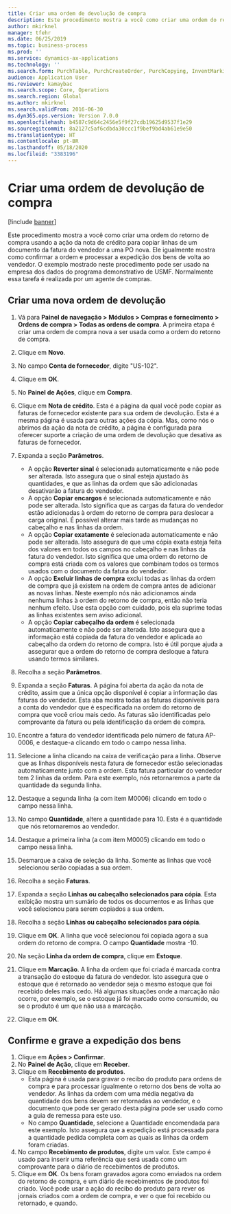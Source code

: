 ```yaml
---
title: Criar uma ordem de devolução de compra
description: Este procedimento mostra a você como criar uma ordem do retorno de compra usando a ação da nota de crédito para copiar linhas de um documento da fatura do vendedor a uma PO nova.
author: mkirknel
manager: tfehr
ms.date: 06/25/2019
ms.topic: business-process
ms.prod: ''
ms.service: dynamics-ax-applications
ms.technology: ''
ms.search.form: PurchTable, PurchCreateOrder, PurchCopying, InventMarking, PurchEditLines
audience: Application User
ms.reviewer: kamaybac
ms.search.scope: Core, Operations
ms.search.region: Global
ms.author: mkirknel
ms.search.validFrom: 2016-06-30
ms.dyn365.ops.version: Version 7.0.0
ms.openlocfilehash: b4587c9d64c2456e5f9f27cdb19625d9537f1e29
ms.sourcegitcommit: 8a2127c5af6cdbda30ccc1f9bef9bd4ab61e9e50
ms.translationtype: HT
ms.contentlocale: pt-BR
ms.lasthandoff: 05/18/2020
ms.locfileid: "3383196"
---
```

# <a name="create-a-purchase-return-order"></a>Criar uma ordem de devolução de compra

[!include [banner](../../includes/banner.md)]

Este procedimento mostra a você como criar uma ordem do retorno de compra usando a ação da nota de crédito para copiar linhas de um documento da fatura do vendedor a uma PO nova. Ele igualmente mostra como confirmar a ordem e processar a expedição dos bens de volta ao vendedor. O exemplo mostrado neste procedimento pode ser usado na empresa dos dados do programa demonstrativo de USMF. Normalmente essa tarefa é realizada por um agente de compras.

## <a name="create-a-new-purchase-return-order"></a>Criar uma nova ordem de devolução
1. Vá para **Painel de navegação > Módulos > Compras e fornecimento > Ordens de compra > Todas as ordens de compra**. A primeira etapa é criar uma ordem de compra nova a ser usada como a ordem do retorno de compra.  
2. Clique em **Novo**.
3. No campo **Conta de fornecedor**, digite "US-102".
4. Clique em **OK**.
5. No **Painel de Ações**, clique em **Compra**.
6. Clique em **Nota de crédito**. Esta é a página da qual você pode copiar as faturas de fornecedor existente para sua ordem de devolução. Esta é a mesma página é usada para outras ações da cópia. Mas, como nós o abrimos da ação da nota de crédito, a página é configurada para oferecer suporte a criação de uma ordem de devolução que desativa as faturas de fornecedor.  
7. Expanda a seção **Parâmetros**.
    - A opção **Reverter sinal** é selecionada automaticamente e não pode ser alterada. Isto assegura que o sinal esteja ajustado às quantidades, e que as linhas da ordem que são adicionadas desativarão a fatura do vendedor.  
    - A opção **Copiar encargos** é selecionada automaticamente e não pode ser alterada. Isto significa que as cargas da fatura do vendedor estão adicionadas à ordem do retorno de compra para deslocar a carga original. É possível alterar mais tarde as mudanças no cabeçalho e nas linhas da ordem.  
    - A opção **Copiar exatamente** é selecionada automaticamente e não pode ser alterada. Isto assegura de que uma cópia exata esteja feita dos valores em todos os campos no cabeçalho e nas linhas da fatura do vendedor. Isto significa que uma ordem do retorno de compra está criada com os valores que combinam todos os termos usados com o documento da fatura do vendedor. 
    - A opção **Excluir linhas de compra** exclui todas as linhas da ordem de compra que já existem na ordem de compra antes de adicionar as novas linhas. Neste exemplo nós não adicionamos ainda nenhuma linhas à ordem do retorno de compra, então não teria nenhum efeito. Use esta opção com cuidado, pois ela suprime todas as linhas existentes sem aviso adicional.  
    * A opção **Copiar cabeçalho da ordem** é selecionada automaticamente e não pode ser alterada. Isto assegura que a informação está copiada da fatura do vendedor e aplicada ao cabeçalho da ordem do retorno de compra. Isto é útil porque ajuda a assegurar que a ordem do retorno de compra desloque a fatura usando termos similares.  
8. Recolha a seção **Parâmetros**.
9. Expanda a seção **Faturas**. A página foi aberta da ação da nota de crédito, assim que a única opção disponível é copiar a informação das faturas do vendedor. Esta aba mostra todas as faturas disponíveis para a conta do vendedor que é especificada na ordem do retorno de compra que você criou mais cedo.   As faturas são identificadas pelo comprovante da fatura ou pela identificação da ordem de compra.
10. Encontre a fatura do vendedor identificada pelo número de fatura AP-0006, e destaque-a clicando em todo o campo nessa linha.
11. Selecione a linha clicando na caixa de verificação para a linha. Observe que as linhas disponíveis nesta fatura de fornecedor estão selecionadas automaticamente junto com a ordem. Esta fatura particular do vendedor tem 2 linhas da ordem. Para este exemplo, nós retornaremos a parte da quantidade da segunda linha.
12. Destaque a segunda linha (a com item M0006) clicando em todo o campo nessa linha.
13. No campo **Quantidade**, altere a quantidade para 10. Esta é a quantidade que nós retornaremos ao vendedor. 
14. Destaque a primeira linha (a com item M0005) clicando em todo o campo nessa linha.
15. Desmarque a caixa de seleção da linha. Somente as linhas que você selecionou serão copiadas a sua ordem.
16. Recolha a seção **Faturas**.
17. Expanda a seção **Linhas ou cabeçalho selecionados para cópia**. Esta exibição mostra um sumário de todos os documentos e as linhas que você selecionou para serem copiados a sua ordem.  
18. Recolha a seção **Linhas ou cabeçalho selecionados para cópia**.
19. Clique em **OK**. A linha que você selecionou foi copiada agora a sua ordem do retorno de compra. O campo **Quantidade** mostra -10.   
20. Na seção **Linha da ordem de compra**, clique em **Estoque**.
21. Clique em **Marcação**. A linha da ordem que foi criada é marcada contra a transação do estoque da fatura do vendedor. Isto assegura que o estoque que é retornado ao vendedor seja o mesmo estoque que foi recebido deles mais cedo. Há algumas situações onde a marcação não ocorre, por exemplo, se o estoque já foi marcado como consumido, ou se o produto é um que não usa a marcação.  

22. Clique em **OK**.

## <a name="confirm-and-record-the-shipment-of-goods"></a>Confirme e grave a expedição dos bens
1. Clique em **Ações > Confirmar**.
2. No **Painel de Ação**, clique em **Receber**.
3. Clique em **Recebimento de produtos**.
    - Esta página é usada para gravar o recibo do produto para ordens de compra e para processar igualmente o retorno dos bens de volta ao vendedor. As linhas da ordem com uma média negativa da quantidade dos bens devem ser retornadas ao vendedor, e o documento que pode ser gerado desta página pode ser usado como a guia de remessa para este uso.   
    - No campo **Quantidade**, selecione a Quantidade encomendada para este exemplo. Isto assegura que a expedição está processada para a quantidade pedida completa com as quais as linhas da ordem foram criadas.   
4. No campo **Recebimento de produtos**, digite um valor. Este campo é usado para inserir uma referência que será usada como um comprovante para o diário de recebimentos de produtos.  
5. Clique em **OK**. Os bens foram gravados agora como enviados na ordem do retorno de compra, e um diário de recebimentos de produtos foi criado. Você pode usar a ação do recibo do produto para rever os jornais criados com a ordem de compra, e ver o que foi recebido ou retornado, e quando.  

